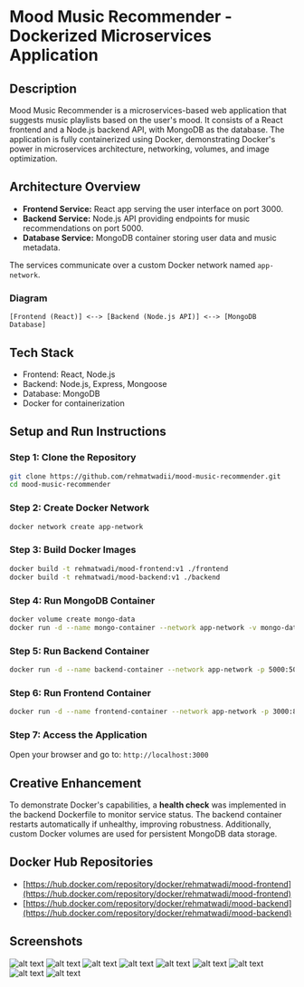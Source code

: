 # Mood Music Recommender - Dockerized Microservices Application

## Description
Mood Music Recommender is a microservices-based web application that suggests music playlists based on the user's mood. It consists of a React frontend and a Node.js backend API, with MongoDB as the database. The application is fully containerized using Docker, demonstrating Docker's power in microservices architecture, networking, volumes, and image optimization.

## Architecture Overview
- **Frontend Service:** React app serving the user interface on port 3000.
- **Backend Service:** Node.js API providing endpoints for music recommendations on port 5000.
- **Database Service:** MongoDB container storing user data and music metadata.

The services communicate over a custom Docker network named `app-network`.

### Diagram
```
[Frontend (React)] <--> [Backend (Node.js API)] <--> [MongoDB Database]
```

## Tech Stack
- Frontend: React, Node.js
- Backend: Node.js, Express, Mongoose
- Database: MongoDB
- Docker for containerization

## Setup and Run Instructions

### Step 1: Clone the Repository
```bash
git clone https://github.com/rehmatwadii/mood-music-recommender.git
cd mood-music-recommender
```

### Step 2: Create Docker Network
```bash
docker network create app-network
```

### Step 3: Build Docker Images
```bash
docker build -t rehmatwadi/mood-frontend:v1 ./frontend
docker build -t rehmatwadi/mood-backend:v1 ./backend
```

### Step 4: Run MongoDB Container
```bash
docker volume create mongo-data
docker run -d --name mongo-container --network app-network -v mongo-data:/data/db mongo
```

### Step 5: Run Backend Container
```bash
docker run -d --name backend-container --network app-network -p 5000:5000 rehmatwadi/mood-backend:v1
```

### Step 6: Run Frontend Container
```bash
docker run -d --name frontend-container --network app-network -p 3000:80 rehmatwadi/mood-frontend:v1
```

### Step 7: Access the Application
Open your browser and go to: `http://localhost:3000`

## Creative Enhancement
To demonstrate Docker's capabilities, a **health check** was implemented in the backend Dockerfile to monitor service status. The backend container restarts automatically if unhealthy, improving robustness. Additionally, custom Docker volumes are used for persistent MongoDB data storage.

## Docker Hub Repositories
- [https://hub.docker.com/repository/docker/rehmatwadi/mood-frontend](https://hub.docker.com/repository/docker/rehmatwadi/mood-frontend)
- [https://hub.docker.com/repository/docker/rehmatwadi/mood-backend](https://hub.docker.com/repository/docker/rehmatwadi/mood-backend)

## Screenshots
![alt text](image.png)
![alt text](image-1.png)
![alt text](image-2.png)
![alt text](image-3.png)
![alt text](image-4.png)
![alt text](image-5.png)
![alt text](image-6.png)
![alt text](image-7.png)
![alt text](image-8.png)